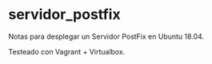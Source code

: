 # servidor_postfix

Notas para desplegar un Servidor PostFix en Ubuntu 18.04.

Testeado con Vagrant + Virtualbox.


